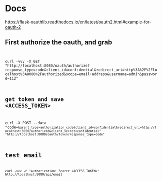 # Docs
https://flask-oauthlib.readthedocs.io/en/latest/oauth2.html#example-for-oauth-2

## First authorize the oauth, and grab <CODE>
curl -vvv -X GET "http://localhost:8080/oauth/authorize?response_type=code&client_id=confidential&redirect_uri=http%3A%2F%2Flocalhost%3A8000%2Fauthorized&scope=email+address&username=admin&password=112"

## get token and save <ACCESS_TOKEN>
curl -X POST --data "code=<CODE>&grant_type=authorization_code&client_id=confidential&redirect_uri=http://localhost:8000/authorized&client_secret=confidential" "http://localhost:8080/oauth/token?response_type=code"

# test email
curl -vvv -H "Authorization: Bearer <ACCESS_TOKEN>" http://localhost:8080/api/email
